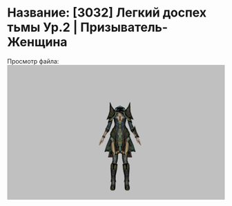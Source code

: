 # Название: [3032] Легкий доспех тьмы Ур.2 | Призыватель-Женщина

Просмотр файла:
![p090005.png](p090005.png)